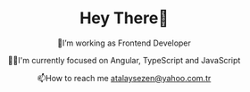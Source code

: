 <h1 align="center">Hey There👋</h1>
<p align="center">🔭I’m working as Frontend Developer</p>
<p align="center">👩‍💻I'm currently focused on Angular, TypeScript and JavaScript</p>
<p align="center">📫How to reach me <a target="blank" href="mailto:atalaysezen@yahoo.com.tr">atalaysezen@yahoo.com.tr</a></p>
